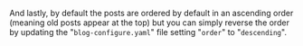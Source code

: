 And lastly, by default the posts are ordered by default in an ascending order (meaning old posts appear at the top) but you can simply reverse the order by updating the "`blog-configure.yaml`" file setting "`order`" to "`descending`".